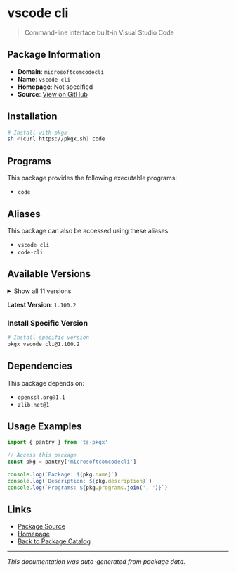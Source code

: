 # vscode cli

> Command-line interface built-in Visual Studio Code

## Package Information

- **Domain**: `microsoftcomcodecli`
- **Name**: `vscode cli`
- **Homepage**: Not specified
- **Source**: [View on GitHub](https://github.com/pkgxdev/pantry/tree/main/projects/microsoft.com/code-cli/package.yml)

## Installation

```bash
# Install with pkgx
sh <(curl https://pkgx.sh) code
```

## Programs

This package provides the following executable programs:

- `code`

## Aliases

This package can also be accessed using these aliases:

- `vscode cli`
- `code-cli`

## Available Versions

<details>
<summary>Show all 11 versions</summary>

- `1.100.2`, `1.100.1`, `1.100.0`, `1.99.3`, `1.99.2`
- `1.99.1`, `1.99.0`, `1.98.2`, `1.98.1`, `1.98.0`
- `1.97.2`

</details>

**Latest Version**: `1.100.2`

### Install Specific Version

```bash
# Install specific version
pkgx vscode cli@1.100.2
```

## Dependencies

This package depends on:

- `openssl.org@1.1`
- `zlib.net@1`

## Usage Examples

```typescript
import { pantry } from 'ts-pkgx'

// Access this package
const pkg = pantry['microsoftcomcodecli']

console.log(`Package: ${pkg.name}`)
console.log(`Description: ${pkg.description}`)
console.log(`Programs: ${pkg.programs.join(', ')}`)
```

## Links

- [Package Source](https://github.com/pkgxdev/pantry/tree/main/projects/microsoft.com/code-cli/package.yml)
- [Homepage](#)
- [Back to Package Catalog](../package-catalog.md)

---

*This documentation was auto-generated from package data.*
